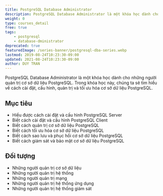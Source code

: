 ```yaml
---
title: PostgreSQL Database Administrator
description: PostgreSQL Database Administrator là một khóa học dành cho những người quản trị cơ sở dữ liệu PostgreSQL. Trong khóa học này, chúng ta sẽ tìm hiểu về cách cài đặt, cấu hình, quản trị và tối ưu hóa cơ sở dữ liệu PostgreSQL.
weight: 0
type: courses_detail
free: true
tags: 
    - postgresql
    - database-dministrator
deprecated: true
featuredImage: /series-banner/postgresql-dba-series.webp
lastmod: 2019-08-24T10:23:30-09:00
updated: 2021-08-24T10:23:30-09:00
author: DUY TRAN
---
```


PostgreSQL Database Administrator là một khóa học dành cho những người quản trị cơ sở dữ liệu PostgreSQL. Trong khóa học này, chúng ta sẽ tìm hiểu về cách cài đặt, cấu hình, quản trị và tối ưu hóa cơ sở dữ liệu PostgreSQL.

## Mục tiêu

- Hiểu được cách cài đặt và cấu hình PostgreSQL Server
- Biết cách cài đặt và cấu hình PostgreSQL Client
- Biết cách quản trị cơ sở dữ liệu PostgreSQL
- Biết cách tối ưu hóa cơ sở dữ liệu PostgreSQL
- Biết cách sao lưu và phục hồi cơ sở dữ liệu PostgreSQL
- Biết cách giám sát và bảo mật cơ sở dữ liệu PostgreSQL

## Đối tượng

- Những người quản trị cơ sở dữ liệu
- Những người quản trị hệ thống
- Những người quản trị mạng
- Những người quản trị hệ thống ứng dụng
- Những người quản trị hệ thống giám sát
